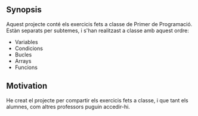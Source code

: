 ## Synopsis

Aquest projecte conté els exercicis fets a classe de Primer de Programació. Estàn separats per subtemes, i s'han realitzast a classe amb aquest ordre:

* Variables
* Condicions
* Bucles
* Arrays
* Funcions

## Motivation

He creat el projecte per compartir els exercicis fets a classe, i que tant els alumnes, com altres professors puguin accedir-hi. 

